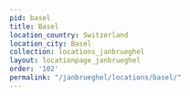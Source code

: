 ```yaml
---
pid: basel
title: Basel
location_country: Switzerland
location_city: Basel
collection: locations_janbrueghel
layout: locationpage_janbrueghel
order: '102'
permalink: "/janbrueghel/locations/basel/"
---
```

